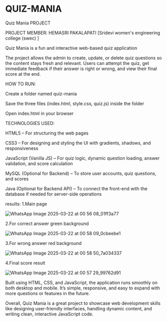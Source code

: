 # QUIZ-MANIA
Quiz Mania PROJECT

PROJECT MEMBER: HEMASRI PAKALAPATI [Sridevi women's engineering college (swec) ]

Quiz Mania is a fun and interactive web-based quiz application

The project allows the admin to create, update, or delete quiz questions so the content stays fresh and relevant. Users can attempt the quiz, get immediate feedback if their answer is right or wrong, and view their final score at the end.

HOW TO RUN:

Create a folder named quiz-mania

Save the three files (index.html, style.css, quiz.js) inside the folder

Open index.html in your browser

TECHNOLOGIES USED:

HTML5 – For structuring the web pages

CSS3 – For designing and styling the UI with gradients, shadows, and responsiveness

JavaScript (Vanilla JS) – For quiz logic, dynamic question loading, answer validation, and score calculation

MySQL (Optional for Backend) – To store user accounts, quiz questions, and scores

Java (Optional for Backend API) – To connect the front-end with the database if needed for server-side operations

results:
1.Main page

![WhatsApp Image 2025-03-22 at 00 56 08_01ff3a77](https://github.com/user-attachments/assets/dfaed964-c307-42a9-b372-16fa64f309ba)

2.For correct answer green background 

![WhatsApp Image 2025-03-22 at 00 58 09_0cbeebe1](https://github.com/user-attachments/assets/f9e1c05c-9542-4012-8f60-9c59b1126d9c)

3.For wrong answer red background

![WhatsApp Image 2025-03-22 at 00 58 50_7a034337](https://github.com/user-attachments/assets/7ea3a246-dc8d-4e62-bc0b-58666ffc4758)

4.Final score result

![WhatsApp Image 2025-03-22 at 00 57 29_99762d91](https://github.com/user-attachments/assets/28c7c71e-80d8-4724-8257-fc2f1a80e8c6)

Built using HTML, CSS, and JavaScript, the application runs smoothly on both desktop and mobile. It’s simple, responsive, and easy to expand with more questions or features in the future.

Overall, Quiz Mania is a great project to showcase web development skills like designing user-friendly interfaces, handling dynamic content, and writing clean, interactive JavaScript code.




